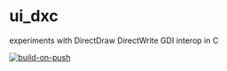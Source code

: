 # ui_dxc

experiments with DirectDraw DirectWrite GDI interop in C

[![build-on-push](https://github.com/leok7v/ut/actions/workflows/build-on-push.yml/badge.svg)](https://github.com/leok7v/ui_dxc/actions/workflows/build-on-push.yml)
